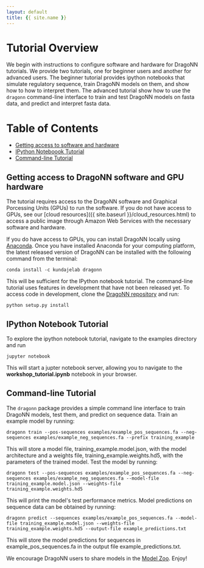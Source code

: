 ```yaml
---
layout: default
title: {{ site.name }}
---
```

# Tutorial Overview

We begin with instructions to configure software and hardware for DragoNN tutorials. We provide two tutorials, one for beginner users and another for advanced users. The beginner tutorial provides ipython notebooks that simulate regulatory sequence, train DragoNN models on them, and show how to how to interpret them. The advanced tutorial show how to use the `dragonn` command-line interface to train and test DragoNN models on fasta data, and predict and interpret fasta data.    

# Table of Contents
 - [Getting access to software and hardware](#getting-access-to-dragonn-software-and-gpu-hardware])  
 - [IPython Noteboook Tutorial](#ipython-notebook-tutorial) 
 - [Command-line Tutorial](#command-line-tutorial) 

## Getting access to DragoNN software and GPU hardware

The tutorial requires access to the DragoNN software and Graphical Porcessing Units (GPUs) to run the software. If you do not have access to GPUs, see our [cloud resources]({{ site.baseurl }}/cloud_resources.html) to access a public image through Amazon Web Services with the necessary software and hardware.

If you do have access to GPUs, you can install DragoNN locally using [Anaconda](<http://www.continuum.io/downloads>).
Once you have installed Anaconda for your computing platform, the latest released version of DragoNN can be installed with the following command from the terminal:

```
conda install -c kundajelab dragonn
```
This will be sufficient for the IPython notebook tutorial. The command-line tutorial uses features in development that have not been released yet. To access code in development, clone the [DragoNN repository](<https://github.com/kundajelab/dragonn>) and run:

```
python setup.py install
```

## IPython Notebook Tutorial

To explore the ipython notebook tutorial, navigate to the examples directory and run

```
jupyter notebook 
```

This will start a jupter notebook server, allowing you to navigate to the **workshop_tutorial.ipynb** notebook in your browser. 

## Command-line Tutorial

The `dragonn` package provides a simple command line interface to train DragoNN models, test them, and predict on sequence data. Train an example model by running:

```
dragonn train --pos-sequences examples/example_pos_sequences.fa --neg-sequences examples/example_neg_sequences.fa --prefix training_example
```

This will store a model file, training_example.model.json, with the model architecture and a weights file, training_example.weights.hd5, with the parameters of the trained model. Test the model by running:

```
dragonn test --pos-sequences examples/example_pos_sequences.fa --neg-sequences examples/example_neg_sequences.fa --model-file training_example.model.json --weights-file training_example.weights.hd5
```

This will print the model's test performance metrics. Model predictions on sequence data can be obtained by running:

```
dragonn predict --sequences examples/example_pos_sequences.fa --model-file training_example.model.json --weights-file training_example.weights.hd5 --output-file example_predictions.txt
```

This will store the model predictions for sequences in example_pos_sequences.fa in the output file example_predictions.txt.


We encourage DragoNN users to share models in the [Model Zoo](https://github.com/kundajelab/dragonn/wiki/Model-Zoo). Enjoy!